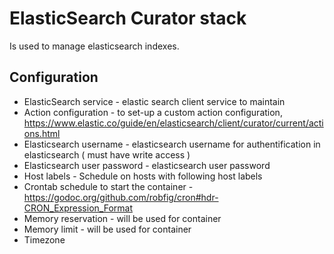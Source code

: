 # ElasticSearch Curator stack 

Is used to manage elasticsearch indexes.

## Configuration

* ElasticSearch service - elastic search client service to maintain
* Action configuration - to set-up a custom action configuration, https://www.elastic.co/guide/en/elasticsearch/client/curator/current/actions.html
* Elasticsearch username - elasticsearch username for authentification in elasticsearch ( must have write access )
* Elasticsearch user password - elasticsearch user password 
* Host labels - Schedule on hosts with following host labels
* Crontab schedule to start the container - https://godoc.org/github.com/robfig/cron#hdr-CRON_Expression_Format
* Memory reservation - will be used for container
* Memory limit - will be used for container
* Timezone



